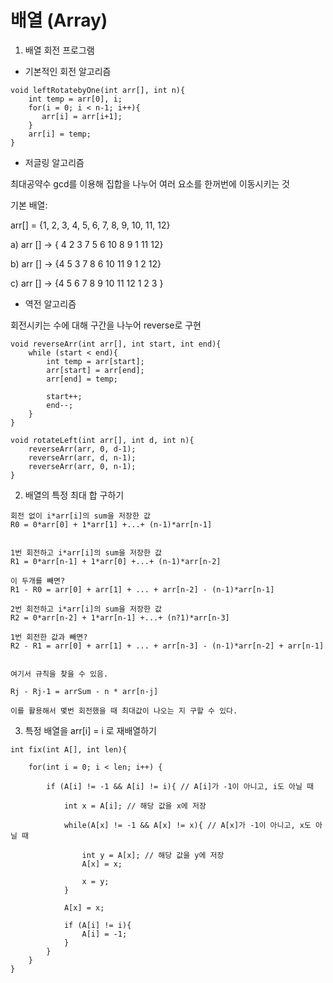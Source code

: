 # 배열 (Array)

1. 배열 회전 프로그램

- 기본적인 회전 알고리즘
```
void leftRotatebyOne(int arr[], int n){
    int temp = arr[0], i;
    for(i = 0; i < n-1; i++){
       arr[i] = arr[i+1];
    }
    arr[i] = temp;
}
```

- 저글링 알고리즘

최대공약수 gcd를 이용해 집합을 나누어 여러 요소를 한꺼번에 이동시키는 것

기본 배열:

arr[] = {1, 2, 3, 4, 5, 6, 7, 8, 9, 10, 11, 12}


a) arr [] -> { 4 2 3 7 5 6 10 8 9 1 11 12}

b) arr [] -> {4 5 3 7 8 6 10 11 9 1 2 12}

c) arr [] -> {4 5 6 7 8 9 10 11 12 1 2 3 }


- 역전 알고리즘

회전시키는 수에 대해 구간을 나누어 reverse로 구현

```
void reverseArr(int arr[], int start, int end){
    while (start < end){
        int temp = arr[start];
        arr[start] = arr[end];
        arr[end] = temp;

        start++;
        end--;
    }
}
```

```
void rotateLeft(int arr[], int d, int n){
	reverseArr(arr, 0, d-1);
	reverseArr(arr, d, n-1);
	reverseArr(arr, 0, n-1);
}
```


2. 배열의 특정 최대 합 구하기

```
회전 없이 i*arr[i]의 sum을 저장한 값
R0 = 0*arr[0] + 1*arr[1] +...+ (n-1)*arr[n-1]


1번 회전하고 i*arr[i]의 sum을 저장한 값
R1 = 0*arr[n-1] + 1*arr[0] +...+ (n-1)*arr[n-2]

이 두개를 빼면?
R1 - R0 = arr[0] + arr[1] + ... + arr[n-2] - (n-1)*arr[n-1]

2번 회전하고 i*arr[i]의 sum을 저장한 값
R2 = 0*arr[n-2] + 1*arr[n-1] +...+ (n?1)*arr[n-3]

1번 회전한 값과 빼면?
R2 - R1 = arr[0] + arr[1] + ... + arr[n-3] - (n-1)*arr[n-2] + arr[n-1]


여기서 규칙을 찾을 수 있음.

Rj - Rj-1 = arrSum - n * arr[n-j]

이를 활용해서 몇번 회전했을 때 최대값이 나오는 지 구할 수 있다.
```

3. 특정 배열을 arr[i] = i 로 재배열하기 

```
int fix(int A[], int len){
    
    for(int i = 0; i < len; i++) {
        
        if (A[i] != -1 && A[i] != i){ // A[i]가 -1이 아니고, i도 아닐 때
            
            int x = A[i]; // 해당 값을 x에 저장
            
            while(A[x] != -1 && A[x] != x){ // A[x]가 -1이 아니고, x도 아닐 때
                
                int y = A[x]; // 해당 값을 y에 저장
                A[x] = x; 
                
                x = y;
            }
            
            A[x] = x;
            
            if (A[i] != i){
                A[i] = -1;
            }
        }
    }
}
```
